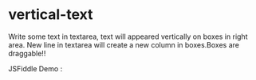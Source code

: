 # vertical-text
Write some text in textarea, text will appeared vertically on boxes in right area. New line in textarea will create a new column in boxes.Boxes are draggable!!

JSFiddle Demo :
<script async src="//jsfiddle.net/himel/tqw1Lqjq/8/embed/"></script>
